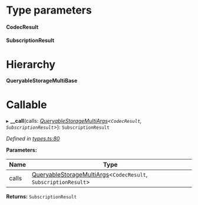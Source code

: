 

# Type parameters
#### CodecResult 
#### SubscriptionResult 
# Hierarchy

**QueryableStorageMultiBase**

# Callable
▸ **__call**(calls: *[QueryableStorageMultiArgs](../modules/_types_.md#queryablestoragemultiargs)<`CodecResult`, `SubscriptionResult`>*): `SubscriptionResult`

*Defined in [types.ts:80](https://github.com/polkadot-js/api/blob/07ba80b/packages/api/src/types.ts#L80)*

**Parameters:**

| Name | Type |
| ------ | ------ |
| calls | [QueryableStorageMultiArgs](../modules/_types_.md#queryablestoragemultiargs)<`CodecResult`, `SubscriptionResult`> |

**Returns:** `SubscriptionResult`


